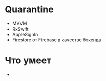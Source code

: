 # Quarantine

 - MVVM
 - RxSwift
 - AppleSignIn
 - Firestore от Firebase в качестве бэкенда

# Что умеет

-
